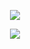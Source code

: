 <p align="center">
  <img class="img" src="https://github-readme-stats.vercel.app/api/top-langs/?username=IAmTheOnion&hide=css,html&theme=gruvbox" />
</p>
<p align="center">
  <img class="img" src="https://github.r2v.ch/codewars?user=CooBula&top_languages=true" />
</p>
